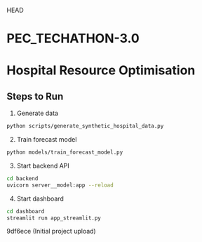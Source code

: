 HEAD
# PEC_TECHATHON-3.0

# Hospital Resource Optimisation

## Steps to Run

1. Generate data
```bash
python scripts/generate_synthetic_hospital_data.py
```

2. Train forecast model
```bash
python models/train_forecast_model.py
```

3. Start backend API
```bash
cd backend
uvicorn server__model:app --reload
```

4. Start dashboard
```bash
cd dashboard
streamlit run app_streamlit.py
```
9df6ece (Initial project upload)
